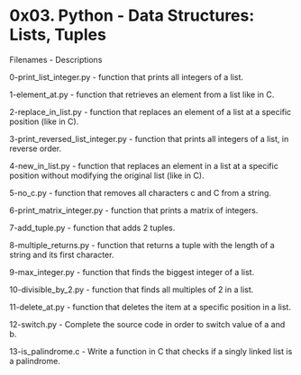 # 0x03. Python - Data Structures: Lists, Tuples

Filenames - Descriptions


0-print_list_integer.py - function that prints all integers of a list.


1-element_at.py - function that retrieves an element from a list like in C.


2-replace_in_list.py - function that replaces an element of a list at a specific position (like in C).


3-print_reversed_list_integer.py - function that prints all integers of a list, in reverse order.


4-new_in_list.py - function that replaces an element in a list at a specific position without modifying the original list (like in C).


5-no_c.py - function that removes all characters c and C from a string.


6-print_matrix_integer.py - function that prints a matrix of integers.


7-add_tuple.py -  function that adds 2 tuples.


8-multiple_returns.py - function that returns a tuple with the length of a string and its first character.


9-max_integer.py - function that finds the biggest integer of a list.


10-divisible_by_2.py - function that finds all multiples of 2 in a list.


11-delete_at.py - function that deletes the item at a specific position in a list.


12-switch.py - Complete the source code in order to switch value of a and b.


13-is_palindrome.c - Write a function in C that checks if a singly linked list is a palindrome.
